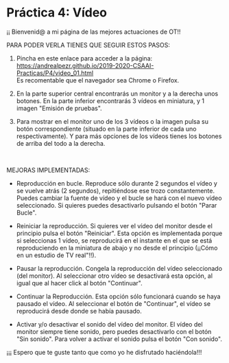 # Práctica 4: Vídeo

¡¡ Bienvenid@ a mi página de las mejores actuaciones de OT!!


PARA PODER VERLA TIENES QUE SEGUIR ESTOS PASOS:

1. Pincha en este enlace para acceder a la página: https://andrealpezr.github.io/2019-2020-CSAAI-Practicas/P4/video_01.html
<br>Es recomentable que el navegador sea Chrome o Firefox.

2. En la parte superior central encontrarás un monitor y a la derecha unos botones. En la parte inferior encontrarás 3 vídeos en miniatura, y 1 imagen "Emisión de pruebas".

3. Para mostrar en el monitor uno de los 3 vídeos o la imagen pulsa su botón correspondiente (situado en la parte inferior de cada uno respectivamente). Y para más opciones de los vídeos tienes los botones de arriba del todo a la derecha.
<br>

MEJORAS IMPLEMENTADAS:

- Reproducción en bucle. Reproduce sólo durante 2 segundos el vídeo y se vuelve atrás (2 segundos), repitiéndose ese trozo constantemente. Puedes cambiar la fuente de vídeo y el bucle se hará con el nuevo vídeo seleccionado. Si quieres puedes desactivarlo pulsando el botón "Parar Bucle".

- Reiniciar la reproducción. Si quieres ver el vídeo del monitor desde el principio pulsa el botón "Reiniciar". Esta opción es implementada porque si seleccionas 1 vídeo, se reproducirá en el instante en el que se está reproduciendo en la miniatura de abajo y no desde el principio (¡¡Cómo en un estudio de TV real"!!).

- Pausar la reproducción. Congela la reproducción del vídeo seleccionado (del monitor). Al seleccionar otro vídeo se desactivará esta opción, al igual que al hacer click al botón "Continuar".

- Continuar la Reproducción. Esta opción sólo funcionará cuando se haya pausado el vídeo. Al seleccionar el botón de "Continuar", el vídeo se reproducirá desde donde se había pausado.

- Activar y/o desactivar el sonido del vídeo del monitor. El vídeo del monitor siempre tiene sonido, pero puedes desactivarlo con el botón "Sin sonido". Para volver a activar el sonido pulsa el botón "Con sonido".

¡¡¡ Espero que te guste tanto que como yo he disfrutado haciéndola!!!
